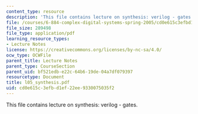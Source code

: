 ```yaml
---
content_type: resource
description: 'This file contains lecture on synthesis: verilog - gates.'
file: /courses/6-884-complex-digital-systems-spring-2005/cd0e615c3efbd1ef22ee9330075035f2_l05_synthesis.pdf
file_size: 289498
file_type: application/pdf
learning_resource_types:
- Lecture Notes
license: https://creativecommons.org/licenses/by-nc-sa/4.0/
ocw_type: OCWFile
parent_title: Lecture Notes
parent_type: CourseSection
parent_uid: bf521edb-e22c-64b6-19de-04a7df079397
resourcetype: Document
title: l05_synthesis.pdf
uid: cd0e615c-3efb-d1ef-22ee-9330075035f2
---
```

This file contains lecture on synthesis: verilog - gates.